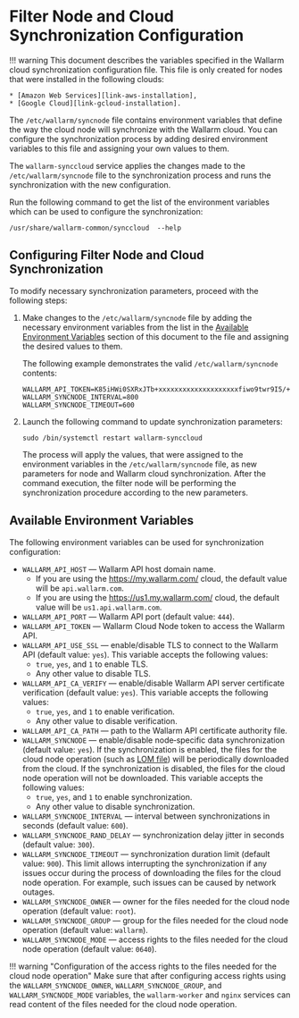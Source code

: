 [link-aws-installation]:        installation-ami-en.md
[link-gcloud-installation]:     installation-gcp-en.md

[glossary-lom]:                 ../glossary-en.md#lom

[anchor1]:                      #available-environment-variables


# Filter Node and Cloud Synchronization Configuration

!!! warning
    This document describes the variables specified in the Wallarm cloud synchronization configuration file. This file is only created for nodes that were installed in the following clouds:
    
    * [Amazon Web Services][link-aws-installation],
    * [Google Cloud][link-gcloud-installation].

The `/etc/wallarm/syncnode` file contains environment variables that define the way the cloud node will synchronize with the Wallarm cloud. You can configure the synchronization process by adding desired environment variables to this file and assigning your own values to them.

The `wallarm‑synccloud` service applies the changes made to the `/etc/wallarm/syncnode` file to the synchronization process and runs the synchronization with the new configuration.

Run the following command to get the list of the environment variables which can be used to configure the synchronization:

```
/usr/share/wallarm-common/synccloud  --help
```

## Configuring Filter Node and Cloud Synchronization

To modify necessary synchronization parameters, proceed with the following steps:
1. Make changes to the `/etc/wallarm/syncnode` file by adding the necessary environment variables from the list in the [Available Environment Variables][anchor1] section of this document to the file and assigning the desired values to them. 
    
    The following example demonstrates the valid `/etc/wallarm/syncnode` contents:
    ```
    WALLARM_API_TOKEN=K85iHWi0SXRxJTb+xxxxxxxxxxxxxxxxxxxxfiwo9twr9I5/+sjZ9v2UlRRgwwMD
    WALLARM_SYNCNODE_INTERVAL=800
    WALLARM_SYNCNODE_TIMEOUT=600
    ```
2. Launch the following command to update synchronization parameters:
    
    ```
    sudo /bin/systemctl restart wallarm-synccloud
    ```
    
    The process will apply the values, that were assigned to the environment variables in the `/etc/wallarm/syncnode` file, as new parameters for node and Wallarm cloud synchronization. After the command execution, the filter node will be performing the synchronization procedure according to the new parameters.


## Available Environment Variables

The following environment variables can be used for synchronization configuration:
* `WALLARM_API_HOST` — Wallarm API host domain name.
    * If you are using the <https://my.wallarm.com/> cloud, the default value will be `api.wallarm.com`.
    * If you are using the <https://us1.my.wallarm.com/> cloud, the default value will be `us1.api.wallarm.com`.
* `WALLARM_API_PORT` — Wallarm API port (default value: `444`).
* `WALLARM_API_TOKEN` — Wallarm Cloud Node token to access the Wallarm API.
* `WALLARM_API_USE_SSL` — enable/disable TLS to connect to the Wallarm API (default value: `yes`). This variable accepts the following values:
    * `true`, `yes`, and `1` to enable TLS.
    * Any other value to disable TLS.
* `WALLARM_API_CA_VERIFY` — enable/disable Wallarm API server certificate verification (default value: `yes`). This variable accepts the following values:
    * `true`, `yes`, and `1` to enable verification.
    * Any other value to disable verification.
* `WALLARM_API_CA_PATH` — path to the Wallarm API certificate authority file. 
* `WALLARM_SYNCNODE` — enable/disable node‑specific data synchronization (default value: `yes`). If the synchronization is enabled, the files for the cloud node operation (such as [LOM file][glossary-lom]) will be periodically downloaded from the cloud. If the synchronization is disabled, the files for the cloud node operation will not be downloaded. This variable accepts the following values:
    * `true`, `yes`, and `1` to enable synchronization.
    * Any other value to disable synchronization.
* `WALLARM_SYNCNODE_INTERVAL` — interval between synchronizations in seconds (default value: `600`).
* `WALLARM_SYNCNODE_RAND_DELAY` — synchronization delay jitter in seconds (default value: `300`).
* `WALLARM_SYNCNODE_TIMEOUT` — synchronization duration limit (default value: `900`). This limit allows interrupting the synchronization if any issues occur during the process of downloading the files for the cloud node operation. For example, such issues can be caused by network outages.
* `WALLARM_SYNCNODE_OWNER` — owner for the files needed for the cloud node operation (default value: `root`).
* `WALLARM_SYNCNODE_GROUP` — group for the files needed for the cloud node operation (default value: `wallarm`).
* `WALLARM_SYNCNODE_MODE` — access rights to the files needed for the cloud node operation (default value: `0640`).

!!! warning "Configuration of the access rights to the files needed for the cloud node operation"
    Make sure that after configuring access rights using the `WALLARM_SYNCNODE_OWNER`, `WALLARM_SYNCNODE_GROUP`, and `WALLARM_SYNCNODE_MODE` variables, the `wallarm‑worker` and `nginx` services can read content of the files needed for the cloud node operation.